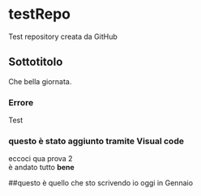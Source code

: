 # testRepo
Test repository creata da GitHub

## Sottotitolo
Che bella giornata.

### Errore
Test

### questo è stato aggiunto tramite Visual code
eccoci qua prova 2 <br> è andato tutto <b>bene</b>


##questo è quello che sto scrivendo io oggi in Gennaio